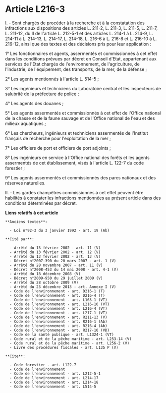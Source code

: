 # Article L216-3

I. - Sont chargés de procéder à la recherche et à la constatation des infractions aux dispositions des articles L. 211-2, L.
211-3, L. 211-5, L. 211-7, L. 211-12, du II de l'article L. 212-5-1 et des articles L. 214-1 à L. 214-9, L. 214-11 à L.
214-13, L. 214-17, L. 214-18, L. 216-6 à L. 216-8 et L. 216-10 à L. 216-12, ainsi que des textes et des décisions pris pour
leur application :

1° Les fonctionnaires et agents, assermentés et commissionnés à cet effet dans les conditions prévues par décret en Conseil
d'Etat, appartenant aux services de l'Etat chargés de l'environnement, de l'agriculture, de l'industrie, de l'équipement, des
transports, de la mer, de la défense ;

2° Les agents mentionnés à l'article L. 514-5 ;

3° Les ingénieurs et techniciens du Laboratoire central et les inspecteurs de salubrité de la préfecture de police ;

4° Les agents des douanes ;

5° Les agents assermentés et commissionnés à cet effet de l'Office national de la chasse et de la faune sauvage et de
l'Office national de l'eau et des milieux aquatiques ;

6° Les chercheurs, ingénieurs et techniciens assermentés de l'Institut français de recherche pour l'exploitation de la mer ;

7° Les officiers de port et officiers de port adjoints ;

8° Les ingénieurs en service à l'Office national des forêts et les agents assermentés de cet établissement, visés à l'article
L. 122-7 du code forestier ;

9° Les agents assermentés et commissionnés des parcs nationaux et des réserves naturelles.

II. - Les gardes champêtres commissionnés à cet effet peuvent être habilités à constater les infractions mentionnées au
présent article dans des conditions déterminées par décret.

**Liens relatifs à cet article**

	**Anciens textes**:

	  - Loi n°92-3 du 3 janvier 1992 - art. 19 (Ab)

	**Cité par**:

	  - Arrêté du 13 février 2002 - art. 11 (V)
	  - Arrêté du 13 février 2002 - art. 12 (V)
	  - Arrêté du 13 février 2002 - art. 13 (V)
	  - Décret n°2007-390 du 20 mars 2007 - art. 1 (V)
	  - Arrêté du 28 novembre 2007 - art. 11 (V)
	  - Décret n°2008-453 du 14 mai 2008 - art. 4-1 (V)
	  - Arrêté du 18 décembre 2008 (V)
	  - Décret n°2009-950 du 29 juillet 2009 (V)
	  - Arrêté du 28 octobre 2009 (V)
	  - Arrêté du 23 décembre 2013 - art. Annexe I (V)
	  - Code de l'environnement - art. D216-1 (T)
	  - Code de l'environnement - art. D216-4 (T)
	  - Code de l'environnement - art. L163-1 (VT)
	  - Code de l'environnement - art. L216-10 (VT)
	  - Code de l'environnement - art. L216-4 (VT)
	  - Code de l'environnement - art. L217-1 (VT)
	  - Code de l'environnement - art. R211-13 (V)
	  - Code de l'environnement - art. R216-1 (Ab)
	  - Code de l'environnement - art. R216-4 (Ab)
	  - Code de l'environnement - art. R217-10 (VD)
	  - Code de la santé publique - art. L1324-1 (VT)
	  - Code rural et de la pêche maritime - art. L253-14 (V)
	  - Code rural et de la pêche maritime - art. L256-2 (V)
	  - Livre des procédures fiscales - art. L135 P (V)

	**Cite**:

	  - Code forestier - art. L122-7
	  - Code de l'environnement
	  - Code de l'environnement - art. L212-5-1
	  - Code de l'environnement - art. L214-17
	  - Code de l'environnement - art. L214-18
	  - Code de l'environnement - art. L514-5
